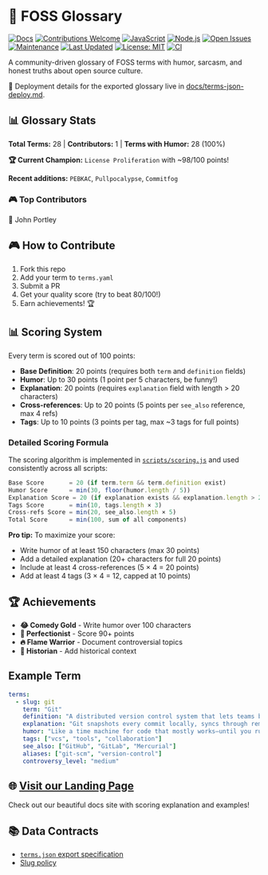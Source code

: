 # 🚀 FOSS Glossary

[![Docs](https://img.shields.io/badge/docs-passing-brightgreen)](https://luminlynx.github.io/FOSS-Glossary/)
[![Contributions Welcome](https://img.shields.io/badge/contributions-welcome-brightgreen.svg?style=flat)](https://github.com/LuminLynx/FOSS-Glossary/blob/main/CONTRIBUTING.md)
[![JavaScript](https://img.shields.io/badge/JavaScript-F7DF1E?logo=javascript&logoColor=black)](https://github.com/LuminLynx/FOSS-Glossary)
[![Node.js](https://img.shields.io/badge/Node.js-v22%17-green)](https://github.com/LuminLynx/FOSS-Glossary)
[![Open Issues](https://img.shields.io/github/issues/LuminLynx/FOSS-Glossary)](https://github.com/LuminLynx/FOSS-Glossary/issues)
[![Maintenance](https://img.shields.io/badge/Maintained%3F-yes-green.svg)](https://github.com/LuminLynx/FOSS-Glossary/graphs/commit-activity)
[![Last Updated](https://img.shields.io/github/last-commit/LuminLynx/FOSS-Glossary)](https://github.com/LuminLynx/FOSS-Glossary/commits/main)
[![License: MIT](https://img.shields.io/badge/License-MIT-yellow.svg)](https://opensource.org/licenses/MIT)
[![CI](https://github.com/LuminLynx/FOSS-Glossary/actions/workflows/readme-stats.yml/badge.svg)](https://github.com/LuminLynx/FOSS-Glossary/actions)

A community-driven glossary of FOSS terms with humor, sarcasm, and honest truths about open source culture.


📄 Deployment details for the exported glossary live in [docs/terms-json-deploy.md](docs/terms-json-deploy.md).




<!-- STATS-START -->
## 📊 Glossary Stats

**Total Terms:** 28 | **Contributors:** 1 | **Terms with Humor:** 28 (100%)

**🏆 Current Champion:** `License Proliferation` with ~98/100 points!

**Recent additions:** `PEBKAC`, `Pullpocalypse`, `Commitfog`

### 🎮 Top Contributors
🥇 John Portley
<!-- STATS-END -->

## 🎮 How to Contribute

1. Fork this repo
2. Add your term to `terms.yaml`
3. Submit a PR
4. Get your quality score (try to beat 80/100!)
5. Earn achievements! 🏆

## 📊 Scoring System

Every term is scored out of 100 points:
- **Base Definition**: 20 points (requires both `term` and `definition` fields)
- **Humor**: Up to 30 points (1 point per 5 characters, be funny!)
- **Explanation**: 20 points (requires `explanation` field with length > 20 characters)
- **Cross-references**: Up to 20 points (5 points per `see_also` reference, max 4 refs)
- **Tags**: Up to 10 points (3 points per tag, max ~3 tags for full points)

### Detailed Scoring Formula

The scoring algorithm is implemented in [`scripts/scoring.js`](scripts/scoring.js) and used consistently across all scripts:

```javascript
Base Score       = 20 (if term.term && term.definition exist)
Humor Score      = min(30, floor(humor.length / 5))
Explanation Score = 20 (if explanation exists && explanation.length > 20)
Tags Score       = min(10, tags.length × 3)
Cross-refs Score = min(20, see_also.length × 5)
Total Score      = min(100, sum of all components)
```

**Pro tip:** To maximize your score:
- Write humor of at least 150 characters (max 30 points)
- Add a detailed explanation (20+ characters for full 20 points)
- Include at least 4 cross-references (5 × 4 = 20 points)
- Add at least 4 tags (3 × 4 = 12, capped at 10 points)

## 🏆 Achievements

- **😂 Comedy Gold** - Write humor over 100 characters
- **💯 Perfectionist** - Score 90+ points
- **🔥 Flame Warrior** - Document controversial topics
- **📜 Historian** - Add historical context

## Example Term
```yaml
terms:
  - slug: git
    term: "Git"
    definition: "A distributed version control system that lets teams branch, merge, and rewind project history so collaboration happens without overwriting each other's work."
    explanation: "Git snapshots every commit locally, syncs through remotes, and helps keep parallel experiments manageable when they eventually converge."
    humor: "Like a time machine for code that mostly works—until you run `git push --force` and become the office supervillain."
    tags: ["vcs", "tools", "collaboration"]
    see_also: ["GitHub", "GitLab", "Mercurial"]
    aliases: ["git-scm", "version-control"]
    controversy_level: "medium"
```

## 🌐 [Visit our Landing Page](https://luminlynx.github.io/FOSS-Glossary/)

Check out our beautiful docs site with scoring explanation and examples!

## 📚 Data Contracts

- [`terms.json` export specification](docs/terms-json-spec.md)
- [Slug policy](docs/slug-policy.md)
